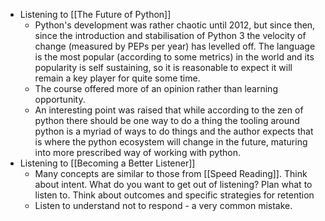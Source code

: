 - Listening to [[The Future of Python]]
	- Python's development was rather chaotic until 2012, but since then, since the introduction and stabilisation of Python 3 the velocity of change (measured by PEPs per year) has levelled off. The language is the most popular (according to some metrics) in the world and its popularity is self sustaining, so it is reasonable to expect it will remain a key player for quite some time.
	- The course offered more of an opinion rather than learning opportunity.
	- An interesting point was raised that while according to the zen of python there should be one way to do a thing the tooling around python is a myriad of ways to do things and the author expects that is where the python ecosystem will change in the future, maturing into more prescribed way of working with python.
- Listening to [[Becoming a Better Listener]]
	- Many concepts are similar to those from [[Speed Reading]]. Think about intent. What do you want to get out of listening? Plan what to listen to. Think about outcomes and specific strategies for retention
	- Listen to understand not to respond - a very common mistake.